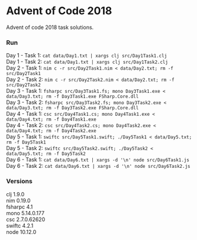 # Advent of Code 2018

Advent of code 2018 task solutions.

### Run
Day 1 - Task 1: `cat data/Day1.txt | xargs clj src/Day1Task1.clj`  
Day 1 - Task 2: `cat data/Day1.txt | xargs clj src/Day1Task2.clj`  
Day 2 - Task 1: `nim c -r src/Day2Task1.nim < data/Day2.txt; rm -f src/Day2Task1`  
Day 2 - Task 2: `nim c -r src/Day2Task2.nim < data/Day2.txt; rm -f src/Day2Task2`  
Day 3 - Task 1: `fsharpc src/Day3Task1.fs; mono Day3Task1.exe < data/Day3.txt; rm -f Day3Task1.exe FSharp.Core.dll`  
Day 3 - Task 2: `fsharpc src/Day3Task2.fs; mono Day3Task2.exe < data/Day3.txt; rm -f Day3Task2.exe FSharp.Core.dll`  
Day 4 - Task 1: `csc src/Day4Task1.cs; mono Day4Task1.exe < data/Day4.txt; rm -f Day4Task1.exe`  
Day 4 - Task 2: `csc src/Day4Task2.cs; mono Day4Task2.exe < data/Day4.txt; rm -f Day4Task2.exe`  
Day 5 - Task 1: `swiftc src/Day5Task1.swift; ./Day5Task1 < data/Day5.txt; rm -f Day5Task1`  
Day 5 - Task 2: `swiftc src/Day5Task2.swift; ./Day5Task2 < data/Day5.txt; rm -f Day5Task2`  
Day 6 - Task 1: `cat data/Day6.txt | xargs -d '\n' node src/Day6Task1.js`  
Day 6 - Task 2: `cat data/Day6.txt | xargs -d '\n' node src/Day6Task2.js`  

### Versions
clj 1.9.0  
nim 0.19.0  
fsharpc 4.1  
mono 5.14.0.177  
csc 2.7.0.62620  
swiftc 4.2.1  
node 10.12.0  

